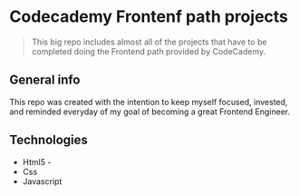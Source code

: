 # Codecademy Frontenf path projects
> This big repo includes almost all of the projects that have to be completed doing the Frontend path provided by CodeCademy.

## General info
This repo was created with the intention to keep myself focused, invested, and reminded everyday of my goal of becoming a great Frontend Engineer.

## Technologies
* Html5 - 
* Css 
* Javascript 
